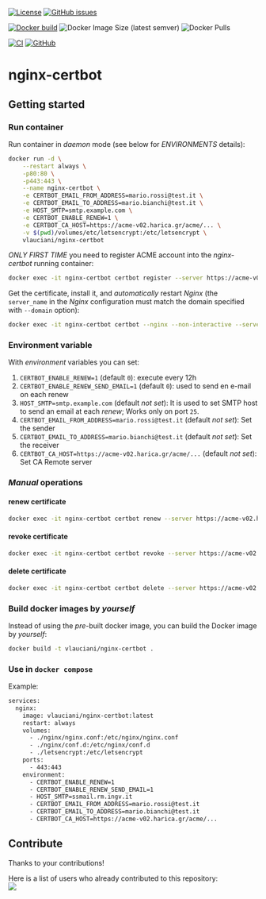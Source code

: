[![License](https://img.shields.io/github/license/vlauciani/nginx-certbot.svg)](https://github.com/vlauciani/nginx-certbot/blob/main/LICENSE)
[![GitHub issues](https://img.shields.io/github/issues/vlauciani/nginx-certbot.svg)](https://github.com/vlauciani/nginx-certbot/issues)

[![Docker build](https://img.shields.io/badge/docker%20build-from%20CI-yellow)](https://hub.docker.com/r/vlauciani/nginx-certbot)
![Docker Image Size (latest semver)](https://img.shields.io/docker/image-size/vlauciani/nginx-certbot?sort=semver)
![Docker Pulls](https://img.shields.io/docker/pulls/vlauciani/nginx-certbot)

[![CI](https://github.com/vlauciani/nginx-certbot/actions/workflows/docker-image.yml/badge.svg)](https://github.com/vlauciani/nginx-certbot/actions)
[![GitHub](https://img.shields.io/static/v1?label=GitHub&message=Link%20to%20repository&color=blueviolet)](https://github.com/vlauciani/nginx-certbot)


# nginx-certbot

## Getting started

### Run container
Run container in _daemon_ mode (see below for _ENVIRONMENTS_ details):
```sh
docker run -d \
    --restart always \
    -p80:80 \
    -p443:443 \
    --name nginx-certbot \
    -e CERTBOT_EMAIL_FROM_ADDRESS=mario.rossi@test.it \
    -e CERTBOT_EMAIL_TO_ADDRESS=mario.bianchi@test.it \
    -e HOST_SMTP=smtp.example.com \
    -e CERTBOT_ENABLE_RENEW=1 \
    -e CERTBOT_CA_HOST=https://acme-v02.harica.gr/acme/... \
    -v $(pwd)/volumes/etc/letsencrypt:/etc/letsencrypt \
    vlauciani/nginx-certbot
```

_ONLY FIRST TIME_ you need to register ACME account into the _nginx-certbot_ running container:
```sh
docker exec -it nginx-certbot certbot register --server https://acme-v02.harica.gr/acme/... --email <email> --eab-kid <eab-kid> --eab-hmac-key <eab-hmac-key>
```

Get the certificate, install it, and _automatically_ restart _Nginx_ (the `server_name` in the _Nginx_ configuration must match the domain specified with `--domain` option):
```sh
docker exec -it nginx-certbot certbot --nginx --non-interactive --server https://acme-v02.harica.gr/acme/... -v --cert-name <cert_name> --domain <domain>
```

### Environment variable
With _environment_ variables you can set:
1. `CERTBOT_ENABLE_RENEW=1` (default `0`): execute every 12h
2. `CERTBOT_ENABLE_RENEW_SEND_EMAIL=1` (default `0`): used to send en e-mail on each renew
3. `HOST_SMTP=smtp.example.com` (default _not set_): It is used to set SMTP host to send an email at each _renew_; Works only on port `25`.
4. `CERTBOT_EMAIL_FROM_ADDRESS=mario.rossi@test.it` (default _not set_): Set the sender
5. `CERTBOT_EMAIL_TO_ADDRESS=mario.bianchi@test.it` (default _not set_): Set the receiver
6. `CERTBOT_CA_HOST=https://acme-v02.harica.gr/acme/...` (default _not set_): Set CA Remote server

### _Manual_ operations

#### renew certificate
```sh
docker exec -it nginx-certbot certbot renew --server https://acme-v02.harica.gr/acme/... -v
```

#### revoke certificate
```sh
docker exec -it nginx-certbot certbot revoke --server https://acme-v02.harica.gr/acme/... -v --cert-name <cert_name>
```

#### delete certificate
```sh
docker exec -it nginx-certbot certbot delete --server https://acme-v02.harica.gr/acme/... -v --cert-name <cert_name>
```

### Build docker images by _yourself_
Instead of using the _pre_-built docker image, you can build the Docker image by _yourself_:
```sh
docker build -t vlauciani/nginx-certbot .
```

### Use in `docker compose`
Example:
```sh
services:
  nginx: 
    image: vlauciani/nginx-certbot:latest
    restart: always
    volumes:
      - ./nginx/nginx.conf:/etc/nginx/nginx.conf
      - ./nginx/conf.d:/etc/nginx/conf.d
      - ./letsencrypt:/etc/letsencrypt
    ports:
      - 443:443
    environment:
      - CERTBOT_ENABLE_RENEW=1
      - CERTBOT_ENABLE_RENEW_SEND_EMAIL=1
      - HOST_SMTP=ssmail.rm.ingv.it
      - CERTBOT_EMAIL_FROM_ADDRESS=mario.rossi@test.it
      - CERTBOT_EMAIL_TO_ADDRESS=mario.bianchi@test.it
      - CERTBOT_CA_HOST=https://acme-v02.harica.gr/acme/...
```

## Contribute
Thanks to your contributions!

Here is a list of users who already contributed to this repository: \
<a href="https://github.com/vlauciani/nginx-certbot/graphs/contributors">
  <img src="https://contrib.rocks/image?repo=vlauciani/nginx-certbot" />
</a>
